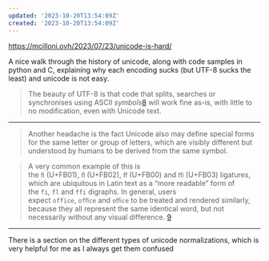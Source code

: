 ```yaml
---
updated: '2023-10-20T13:54:09Z'
created: '2023-10-20T13:54:09Z'
---
```

https://mcilloni.ovh/2023/07/23/unicode-is-hard/

A nice walk through the history of unicode, along with code samples in python and C, explaining why each encoding sucks (but UTF-8 sucks the least) and unicode is not easy.

> The beauty of UTF-8 is that code that splits, searches or synchronises using ASCII _symbols_[8](https://mcilloni.ovh/2023/07/23/unicode-is-hard/#fn:10) will work fine as-is, with little to no modification, even with Unicode text.

---

> Another headache is the fact Unicode also may define special forms for the same letter or group of letters, which are visibly different but understood by humans to be derived from the same symbol.

> A very common example of this is the `ﬁ` (U+FB01), `ﬂ` (U+FB02), `ﬀ` (U+FB00) and `ﬃ` (U+FB03) ligatures, which are ubiquitous in Latin text as a “more readable” form of the `fi`, `fl` and `ffi` digraphs. In general, users expect `office`, `ofﬁce` and `oﬃce` to be treated and rendered similarly, because they all represent the same identical word, but not necessarily without any visual difference. [9](https://mcilloni.ovh/2023/07/23/unicode-is-hard/#fn:11)

----

There is a section on the different types of unicode normalizations, which is very helpful for me as I always get them confused